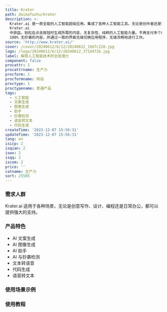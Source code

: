 ```yaml
---
title: Krater
path: daimafuzhu/krater
description: >-
  Krater.ai 是一款全能的人工智能超级应用，集成了各种人工智能工具。无论是创作者还是写手，还是任何追求效率和优化工作流程的人，都能从
  Krater.ai
  中获益。轻松在点击按钮时生成所需的内容，无复杂性、纯粹的人工智能力量。不再支付多个应用程序的费用，切换到一体化解决方案并节省大量费用。在我们的所有应用程序中生成
  100% 无抄袭的内容，并通过一致的界面无缝切换应用程序，无缝流畅地进行工作。
source: 'http://www.krater.ai/'
cover: /cover/20240612/6/12/20240612_19d7c228.jpg
logo: /logo/20240612/6/12/20240612_371d472b.jpg
label: 解锁人工智能技术的全部潜力
component: false
procattr: 1
procattrname: 生产力
procform: 1
procformname: 网站
proctype: 1
proctypename: 普通产品
tags:
  - 人工智能
  - 文案生成
  - 图像生成
  - 助手
  - 抄袭检测
  - 语音转文本
  - 代码生成
createTime: '2023-12-07 15:56:31'
updateTime: '2023-12-07 15:56:31'
lang: en
isicp: 2
isqian: 2
iswx: 2
isqq: 2
iscom: 2
price: ''
catname: 生产力
sort: 25505
---
```




### 需求人群
Krater.ai 适用于各种场景，无论是创意写作、设计、编程还是日常办公，都可以提供强大的支持。

### 产品特色
- AI 文案生成
- AI 图像生成
- AI 助手
- AI 与抄袭检测
- 文本转语音
- 代码生成
- 语音转文本

### 使用场景示例


### 使用教程


  
